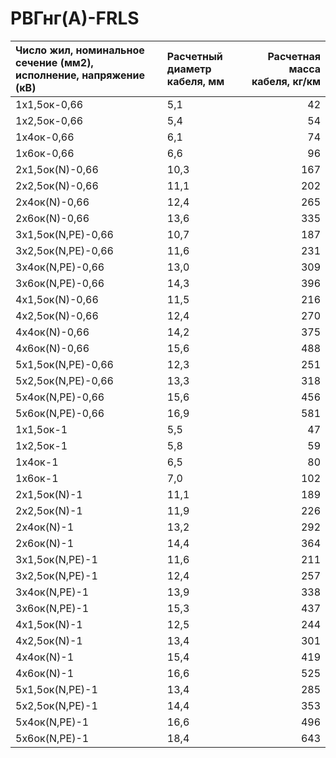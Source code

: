 # РВГнг(А)-FRLS

| Число жил, номинальное сечение (мм2), исполнение, напряжение (кВ)   | Расчетный диаметр кабеля, мм   |   Расчетная масса кабеля, кг/км |
|:--------------------------------------------------------------------|:-------------------------------|--------------------------------:|
| 1х1,5ок-0,66                                                        | 5,1                            |                              42 |
| 1х2,5ок-0,66                                                        | 5,4                            |                              54 |
| 1х4ок-0,66                                                          | 6,1                            |                              74 |
| 1х6ок-0,66                                                          | 6,6                            |                              96 |
| 2х1,5ок(N)-0,66                                                     | 10,3                           |                             167 |
| 2х2,5ок(N)-0,66                                                     | 11,1                           |                             202 |
| 2х4ок(N)-0,66                                                       | 12,4                           |                             265 |
| 2х6ок(N)-0,66                                                       | 13,6                           |                             335 |
| 3х1,5ок(N,PE)-0,66                                                  | 10,7                           |                             187 |
| 3х2,5ок(N,PE)-0,66                                                  | 11,6                           |                             231 |
| 3х4ок(N,PE)-0,66                                                    | 13,0                           |                             309 |
| 3х6ок(N,PE)-0,66                                                    | 14,3                           |                             396 |
| 4х1,5ок(N)-0,66                                                     | 11,5                           |                             216 |
| 4х2,5ок(N)-0,66                                                     | 12,4                           |                             270 |
| 4х4ок(N)-0,66                                                       | 14,2                           |                             375 |
| 4х6ок(N)-0,66                                                       | 15,6                           |                             488 |
| 5х1,5ок(N,PE)-0,66                                                  | 12,3                           |                             251 |
| 5х2,5ок(N,PE)-0,66                                                  | 13,3                           |                             318 |
| 5х4ок(N,PE)-0,66                                                    | 15,6                           |                             456 |
| 5х6ок(N,PE)-0,66                                                    | 16,9                           |                             581 |
| 1х1,5ок-1                                                           | 5,5                            |                              47 |
| 1х2,5ок-1                                                           | 5,8                            |                              59 |
| 1х4ок-1                                                             | 6,5                            |                              80 |
| 1х6ок-1                                                             | 7,0                            |                             102 |
| 2х1,5ок(N)-1                                                        | 11,1                           |                             189 |
| 2х2,5ок(N)-1                                                        | 11,9                           |                             226 |
| 2х4ок(N)-1                                                          | 13,2                           |                             292 |
| 2х6ок(N)-1                                                          | 14,4                           |                             364 |
| 3х1,5ок(N,PE)-1                                                     | 11,6                           |                             211 |
| 3х2,5ок(N,PE)-1                                                     | 12,4                           |                             257 |
| 3х4ок(N,PE)-1                                                       | 13,9                           |                             338 |
| 3х6ок(N,PE)-1                                                       | 15,3                           |                             437 |
| 4х1,5ок(N)-1                                                        | 12,5                           |                             244 |
| 4х2,5ок(N)-1                                                        | 13,4                           |                             301 |
| 4х4ок(N)-1                                                          | 15,4                           |                             419 |
| 4х6ок(N)-1                                                          | 16,6                           |                             525 |
| 5х1,5ок(N,PE)-1                                                     | 13,4                           |                             285 |
| 5х2,5ок(N,PE)-1                                                     | 14,4                           |                             353 |
| 5х4ок(N,PE)-1                                                       | 16,6                           |                             496 |
| 5х6ок(N,PE)-1                                                       | 18,4                           |                             643 |